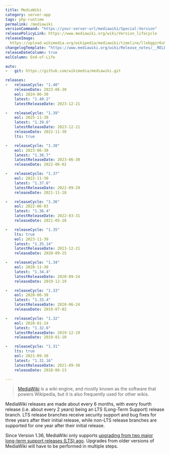 ```yaml
---
title: MediaWiki
category: server-app
tags: php-runtime
permalink: /mediawiki
versionCommand: "https://your-server-url/mediawiki/Special:Version"
releasePolicyLink: https://www.mediawiki.org/wiki/Version_lifecycle
releaseImage: 
  https://upload.wikimedia.org/wikipedia/mediawiki/timeline/llebggzr6u9gj415qxtfcde01ij1mcd.png
changelogTemplate: "https://www.mediawiki.org/wiki/Release_notes/__RELEASE_CYCLE__"
releaseDateColumn: true
eolColumn: End-of-Life

auto:
-   git: https://github.com/wikimedia/mediawiki.git

releases:
-   releaseCycle: "1.40"
    releaseDate: 2023-06-30
    eol: 2024-06-30
    latest: "1.40.2"
    latestReleaseDate: 2023-12-21

-   releaseCycle: "1.39"
    eol: 2025-11-30
    latest: "1.39.6"
    latestReleaseDate: 2023-12-21
    releaseDate: 2022-11-30
    lts: true

-   releaseCycle: "1.38"
    eol: 2023-06-30
    latest: "1.38.7"
    latestReleaseDate: 2023-06-30
    releaseDate: 2022-06-02

-   releaseCycle: "1.37"
    eol: 2022-11-30
    latest: "1.37.6"
    latestReleaseDate: 2022-09-29
    releaseDate: 2021-11-18

-   releaseCycle: "1.36"
    eol: 2022-06-03
    latest: "1.36.4"
    latestReleaseDate: 2022-03-31
    releaseDate: 2021-05-28

-   releaseCycle: "1.35"
    lts: true
    eol: 2023-11-30
    latest: "1.35.14"
    latestReleaseDate: 2023-12-21
    releaseDate: 2020-09-25

-   releaseCycle: "1.34"
    eol: 2020-11-30
    latest: "1.34.4"
    latestReleaseDate: 2020-09-24
    releaseDate: 2019-12-19

-   releaseCycle: "1.33"
    eol: 2020-06-30
    latest: "1.33.4"
    latestReleaseDate: 2020-06-24
    releaseDate: 2019-07-02

-   releaseCycle: "1.32"
    eol: 2020-01-24
    latest: "1.32.6"
    latestReleaseDate: 2019-12-19
    releaseDate: 2019-01-10

-   releaseCycle: "1.31"
    lts: true
    eol: 2021-09-30
    latest: "1.31.16"
    latestReleaseDate: 2021-09-30
    releaseDate: 2018-06-13

---
```


> [MediaWiki](https://mediawiki.org) is a wiki engine, and mostly known as the software that powers
> Wikipedia, but it is also frequently used for other wikis.

MediaWiki releases are made about every 6 months, with every fourth release (i.e. about every 2
years) being an LTS (Long-Term Support) release branch. LTS release branches receive security
support and bug fixes for three years after their initial release, while non-LTS release branches
are supported for one year after their initial release.

Since Version 1.36, MediaWiki only supports [upgrading from two major long-term support releases
(LTS) ago](https://phabricator.wikimedia.org/T259771 "RFC: Drop support for older database upgrades on MediaWiki Phabricator").
Upgrades from older versions of MediaWiki will have to be performed in multiple steps.

